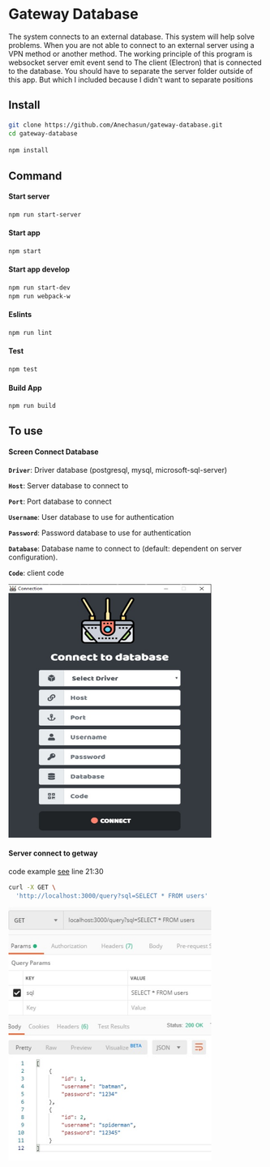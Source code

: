# Gateway Database

The system connects to an external database. This system will help solve problems. When you are not able to connect to an external server using a VPN method or another method. The working principle of this program is websocket  server emit event  send to The client (Electron) that is connected to the database. You should have to separate the server folder outside of this app. But which I included because I didn't want to separate positions

## Install

```bash
git clone https://github.com/Anechasun/gateway-database.git
cd gateway-database

npm install
```

## Command

#### Start server

```bash
npm run start-server
```

#### Start app

```bash
npm start
```
#### Start app develop
```bash
npm run start-dev
npm run webpack-w
```

#### Eslints

```bash
npm run lint
```

#### Test
```bash
npm test
```

#### Build App

```bash
npm run build
```

## To use

#### Screen Connect Database

**`Driver`**: Driver database (postgresql, mysql, microsoft-sql-server)

**`Host`**: Server database to connect to

**`Port`**: Port database to connect

**`Username`**: User database to use for authentication

**`Password`**:  Password database to use for authentication

**`Database`**: Database name to connect to (default: dependent on server configuration).

**`Code`**: client code

<img src="resources/screen-connect.png" width="400" height="500" />

#### Server connect to getway
code example [see](https://github.com/Anechasun/gateway-database/blob/master/server/index.js#L21) line 21:30

```bash
curl -X GET \
  'http://localhost:3000/query?sql=SELECT * FROM users'
```
<img src="resources/screen-data.jpg" width="400" height="500" />

